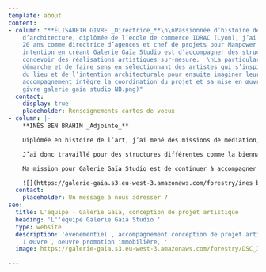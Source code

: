 ```yaml
---
template: about
content:
- column: "**ÉLISABETH GIVRE _Directrice_**\n\nPassionnée d’histoire de l’art et
    d’architecture, diplômée de l’école de commerce IDRAC (Lyon), j’ai travaillé
    20 ans comme directrice d’agences et chef de projets pour Manpower France.\n\nMon
    intention en créant Galerie Gaïa Studio est d’accompagner des structures pour
    concevoir des réalisations artistiques sur-mesure.  \nLa particularité de notre
    démarche et de faire sens en sélectionnant des artistes qui s’inspireront de l’histoire
    du lieu et de l’intention architecturale pour ensuite imaginer leur création.\n\nCet
    accompagnement intègre la coordination du projet et sa mise en œuvre in situ.\n\n![](https://galerie-gaia.s3.eu-west-3.amazonaws.com/forestry/elisabeth
    givre galerie gaia studio NB.png)"
  contact:
    display: true
    placeholder: Renseignements cartes de voeux
- column: |-
    **INÈS BEN BRAHIM _Adjointe_**

    Diplômée en histoire de l’art, j’ai mené des missions de médiation, de coordination et de développement de projets artistiques durant 15 ans.

    J’ai donc travaillé pour des structures différentes comme la biennale d’art contemporain Estuaire Nantes-Saint Nazaire, Tripode, le Centre Pompidou et le Louvre.

    Ma mission pour Galerie Gaïa Studio est de continuer à accompagner les artistes, les institutions et les entreprises à penser et produire un projet artistique, suivi de chantier inclus.

    ![](https://galerie-gaia.s3.eu-west-3.amazonaws.com/forestry/ines ben brahim galerie gaia studio NB.png)
  contact:
    placeholder: Un message à nous adresser ?
seo:
  title: L'équipe - Galerie Gaïa, conception de projet artistique
  heading: 'L''équipe Galerie Gaia Studio '
  type: website
  description: 'évènementiel , accompagnement conception de projet artistique, 1 immeuble
    1 œuvre , oeuvre promotion immobilière, '
  image: https://galerie-gaia.s3.eu-west-3.amazonaws.com/forestry/DSC_3559-2.jpg

---
```

